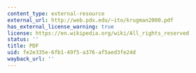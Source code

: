 ```yaml
---
content_type: external-resource
external_url: http://web.pdx.edu/~ito/krugman2000.pdf
has_external_license_warning: true
license: https://en.wikipedia.org/wiki/All_rights_reserved
status: ''
title: PDF
uid: fe2e335e-6fb1-49f5-a376-af5aed3fe24d
wayback_url: ''
---
```

